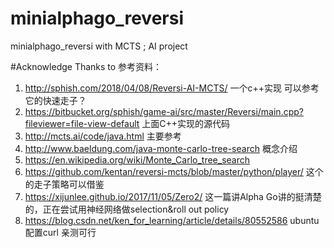 # minialphago_reversi
minialphago_reversi with MCTS ; AI project

#Acknowledge
Thanks to 
参考资料：
1. http://sphish.com/2018/04/08/Reversi-AI-MCTS/ 一个c++实现 可以参考它的快速走子？
2. https://bitbucket.org/sphish/game-ai/src/master/Reversi/main.cpp?fileviewer=file-view-default 上面C++实现的源代码
3. http://mcts.ai/code/java.html 主要参考
4. http://www.baeldung.com/java-monte-carlo-tree-search 概念介绍
5. https://en.wikipedia.org/wiki/Monte_Carlo_tree_search
6. https://github.com/kentan/reversi-mcts/blob/master/python/player/ 这个的走子策略可以借鉴
7. https://xijunlee.github.io/2017/11/05/Zero2/  这一篇讲Alpha Go讲的挺清楚的，正在尝试用神经网络做selection&roll out policy
8. https://blog.csdn.net/ken_for_learning/article/details/80552586 ubuntu配置curl 亲测可行
